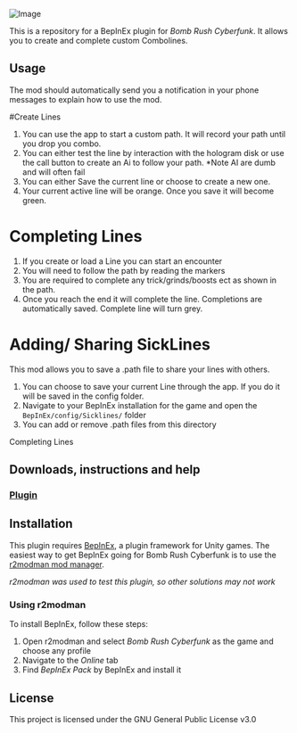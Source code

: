 <p align="center">
  
  ![Image](https://github.com/arikidev/MoveStyler/assets/33611857/19e04815-2815-48ec-af56-e2ff3eae19b1)

</p>

This is a repository for a BepInEx plugin for *Bomb Rush Cyberfunk*. It allows you to create and complete custom Combolines.

## Usage
The mod should automatically send you a notification in your phone messages to explain how to use the mod.

#Create Lines
1. You can use the app to start a custom path. It will record your path until you drop you combo.
2. You can either test the line by interaction with the hologram disk or use the call button to create an Ai to follow your path. *Note AI are dumb and will often fail
3. You can either Save the current line or choose to create a new one.
4. Your current active line will be orange. Once you save it will become green.

# Completing Lines
1. If you create or load a Line you can start an encounter
2. You will need to follow the path by reading the markers
3. You are required to complete any trick/grinds/boosts ect as shown in the path.
4. Once you reach the end it will complete the line. Completions are automatically saved. Complete line will turn grey.

# Adding/ Sharing SickLines
This mod allows you to save a .path file to share your lines with others. 
1. You can choose to save your current Line through the app. If you do it will be saved in the config folder.
2. Navigate to your BepInEx installation for the game and open the `BepInEx/config/Sicklines/` folder
3. You can add or remove .path files from this directory

Completing Lines

## Downloads, instructions and help

### [Plugin](https://github.com/arikidev/Sicklines/releases)

## Installation

This plugin requires [BepInEx](https://thunderstore.io/package/bbepis/BepInExPack/), a plugin framework for Unity games.
The easiest way to get BepInEx going for Bomb Rush Cyberfunk is to use the [r2modman mod manager](https://thunderstore.io/package/ebkr/r2modman/).  

*r2modman was used to test this plugin, so other solutions may not work*

### Using r2modman

To install BepInEx, follow these steps:  
1. Open r2modman and select *Bomb Rush Cyberfunk* as the game and choose any profile
2. Navigate to the *Online* tab
3. Find *BepInEx Pack* by BepInEx and install it

## License
This project is licensed under the GNU General Public License v3.0
